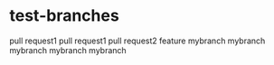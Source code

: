 # test-branches
pull request1
pull request1
pull request2
feature mybranch
mybranch
mybranch
mybranch
mybranch
